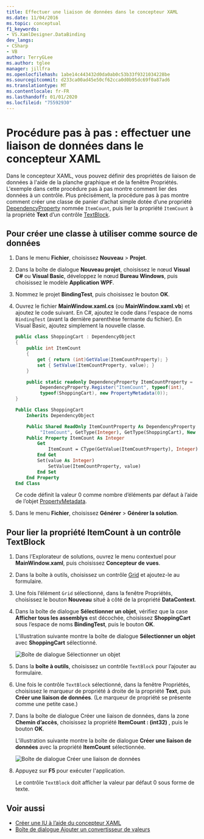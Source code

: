```yaml
---
title: Effectuer une liaison de données dans le concepteur XAML
ms.date: 11/04/2016
ms.topic: conceptual
f1_keywords:
- VS.XamlDesigner.DataBinding
dev_langs:
- CSharp
- VB
author: TerryGLee
ms.author: tglee
manager: jillfra
ms.openlocfilehash: 1abe14c443432d0da0ab0c53b33f9321034228be
ms.sourcegitcommit: d233ca00ad45e50cf62cca0d0b95dc69f0a87ad6
ms.translationtype: MT
ms.contentlocale: fr-FR
ms.lasthandoff: 01/01/2020
ms.locfileid: "75592930"
---
```

# <a name="walkthrough-bind-to-data-in-xaml-designer"></a>Procédure pas à pas : effectuer une liaison de données dans le concepteur XAML

Dans le concepteur XAML, vous pouvez définir des propriétés de liaison de données à l'aide de la planche graphique et de la fenêtre Propriétés. L'exemple dans cette procédure pas à pas montre comment lier des données à un contrôle. Plus précisément, la procédure pas à pas montre comment créer une classe de panier d’achat simple dotée d’une propriété [DependencyProperty](xref:Windows.UI.Xaml.DependencyProperty) nommée `ItemCount`, puis lier la propriété `ItemCount` à la propriété **Text** d’un contrôle [TextBlock](xref:Windows.UI.Xaml.Controls.TextBlock).

## <a name="to-create-a-class-to-use-as-a-data-source"></a>Pour créer une classe à utiliser comme source de données

1. Dans le menu **Fichier**, choisissez **Nouveau** > **Projet**.

1. Dans la boîte de dialogue **Nouveau projet**, choisissez le nœud **Visual C#** ou **Visual Basic**, développez le nœud **Bureau Windows**, puis choisissez le modèle **Application WPF**.

1. Nommez le projet **BindingTest**, puis choisissez le bouton **OK**.

1. Ouvrez le fichier **MainWindow.xaml.cs** (ou **MainWindow.xaml.vb**) et ajoutez le code suivant. En C#, ajoutez le code dans l'espace de noms `BindingTest` (avant la dernière parenthèse fermante du fichier). En Visual Basic, ajoutez simplement la nouvelle classe.

   ```csharp
   public class ShoppingCart : DependencyObject
   {
       public int ItemCount
       {
           get { return (int)GetValue(ItemCountProperty); }
           set { SetValue(ItemCountProperty, value); }
       }

       public static readonly DependencyProperty ItemCountProperty =
            DependencyProperty.Register("ItemCount", typeof(int),
            typeof(ShoppingCart), new PropertyMetadata(0));
   }
   ```

   ```vb
   Public Class ShoppingCart
       Inherits DependencyObject

       Public Shared ReadOnly ItemCountProperty As DependencyProperty = DependencyProperty.Register(
            "ItemCount", GetType(Integer), GetType(ShoppingCart), New PropertyMetadata(0))
       Public Property ItemCount As Integer
           Get
               ItemCount = CType(GetValue(ItemCountProperty), Integer)
           End Get
           Set(value As Integer)
               SetValue(ItemCountProperty, value)
           End Set
       End Property
   End Class
   ```

   Ce code définit la valeur 0 comme nombre d’éléments par défaut à l’aide de l’objet [PropertyMetadata](xref:Windows.UI.Xaml.PropertyMetadata).

1. Dans le menu **Fichier**, choisissez **Générer** > **Générer la solution**.

## <a name="to-bind-the-itemcount-property-to-a-textblock-control"></a>Pour lier la propriété ItemCount à un contrôle TextBlock

1. Dans l’Explorateur de solutions, ouvrez le menu contextuel pour **MainWindow.xaml**, puis choisissez **Concepteur de vues**.

1. Dans la boîte à outils, choisissez un contrôle [Grid](xref:Windows.UI.Xaml.Controls.Grid) et ajoutez-le au formulaire.

1. Une fois l’élément `Grid` sélectionné, dans la fenêtre Propriétés, choisissez le bouton **Nouveau** situé à côté de la propriété **DataContext**.

1. Dans la boîte de dialogue **Sélectionner un objet**, vérifiez que la case **Afficher tous les assemblys** est décochée, choisissez **ShoppingCart** sous l’espace de noms **BindingTest**, puis le bouton **OK**.

     L’illustration suivante montre la boîte de dialogue **Sélectionner un objet** avec **ShoppingCart** sélectionné.

     ![Boîte de dialogue Sélectionner un objet](../designers/media/blendselectobject.png)

1. Dans la **boîte à outils**, choisissez un contrôle `TextBlock` pour l’ajouter au formulaire.

1. Une fois le contrôle `TextBlock` sélectionné, dans la fenêtre Propriétés, choisissez le marqueur de propriété à droite de la propriété **Text**, puis **Créer une liaison de données**. (Le marqueur de propriété se présente comme une petite case.)

1. Dans la boîte de dialogue Créer une liaison de données, dans la zone **Chemin d’accès**, choisissez la propriété **ItemCount : (int32)** , puis le bouton **OK**.

     L’illustration suivante montre la boîte de dialogue **Créer une liaison de données** avec la propriété **ItemCount** sélectionnée.

     ![Boîte de dialogue Créer une liaison de données](../designers/media/xaml_create_data_binding.png)

1. Appuyez sur **F5** pour exécuter l'application.

     Le contrôle `TextBlock` doit afficher la valeur par défaut 0 sous forme de texte.

## <a name="see-also"></a>Voir aussi

- [Créer une IU à l’aide du concepteur XAML](../xaml-tools/creating-a-ui-by-using-xaml-designer-in-visual-studio.md)
- [Boîte de dialogue Ajouter un convertisseur de valeurs](https://msdn.microsoft.com/library/c5f3d110-a541-4b55-8bca-928f77778af8)

